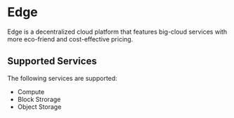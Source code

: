 # Edge

Edge is a decentralized cloud platform that features big-cloud services with more eco-friend and cost-effective pricing.

## Supported Services

The following services are supported:

- Compute
- Block Strorage
- Object Storage
